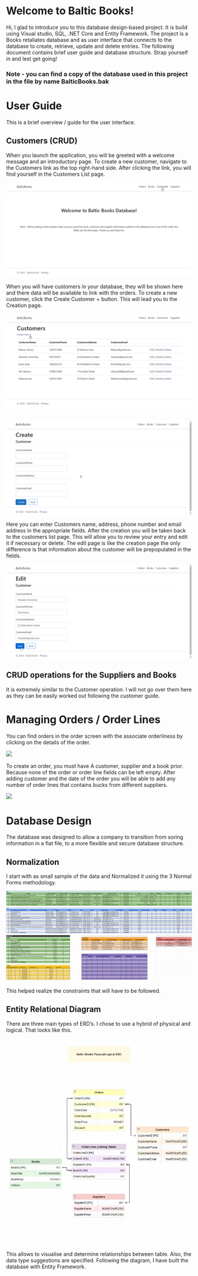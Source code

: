 # Welcome to Baltic Books!

Hi, I glad to introduce you to this database design-based project. It is build using Visual studio, SQL, .NET Core and Entity Framework. The project is a Books retaliates database and as user interface that connects to the database to create, retrieve, update and delete entries. The following document contains brief user guide and database structure. Strap yourself in and lest get going!

### Note - you can find a copy of the database used in this project in the file by name BalticBooks.bak

# User Guide
This is a brief overview / guide for the user interface.


## Customers (CRUD)

When you launch the application, you will be greeted with a welcome message and an introductory page.
To create a new customer, navigate to the Customers link as the top right-hand side. After clicking the link, you will find yourself in the Customers List page. 




![](/BalticBooks/gitImages/welcome.jpg)




When you will have customers in your database, they will be shown here and there data will be available to link with the orders.
To create a new customer, click the Create Customer + button. This will lead you to the Creation page.




![](/BalticBooks/gitImages/createCustomer.jpg)

##

![](/BalticBooks/gitImages/listCustomer.jpg)




Here you can enter Customers name, address, phone number and email address in the appropriate fields.
After the creation you will be taken back to the customers list page. This will allow you to review your entry and edit it if necessary or delete. The edit page is like the creation page the only difference is that information about the customer will be prepopulated in the fields.




![](/BalticBooks/gitImages/editCustomer.jpg)




## CRUD operations for the Suppliers and Books 
It is extremely similar to the Customer operation. I will not go over them here as they can be easily worked out following the customer guide.



# Managing Orders / Order Lines
You can find orders in the order screen with the associate orderliness by clicking on the details of the order.



![](/BalticBooks/gitImages/)



To create an order, you must have A customer, supplier and a book prior. Because none of the order or order line fields can be left empty. After adding customer and the date of the order you will be able to add any number of order lines that contains bucks from different suppliers.



![](/BalticBooks/gitImages/)



# Database Design

The database was designed to allow a company to transition from soring information in a flat file, to a more flexible and secure database structure.

## Normalization

I start with as small sample of the data and Normalized it using the 3 Normal Forms methodology.

![](/BalticBooks/gitImages/normalization.jpg)

This helped realize the constraints that will have to be followed.

## Entity Relational Diagram
There are three main types of ERD’s. I chose to use a hybrid of physical and logical. That looks like this.

![](/BalticBooks/gitImages/erd.jpg)

This allows to visualise and determine relationships between table. Also, the data type suggestions are specified.
Following the diagram, I have built the database with Entity Framework.



